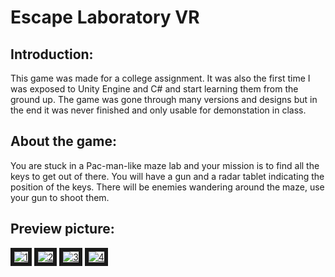 # Escape Laboratory VR

## Introduction:
This game was made for a college assignment.
It was also the first time I was exposed to Unity Engine and C# and start learning them from the ground up.
The game was gone through many versions and designs but in the end it was never finished and only usable for demonstation in class.

## About the game:
You are stuck in a Pac-man-like maze lab and your mission is to find all the keys to get out of there. 
You will have a gun and a radar tablet indicating the position of the keys.
There will be enemies wandering around the maze, use your gun to shoot them.

## Preview picture:
<a href="https://ibb.co/7X6Gy26"><img src="https://i.ibb.co/475jNP5/1.png" alt="1" border="6"></a>
<a href="https://ibb.co/LrmJg1L"><img src="https://i.ibb.co/42zYSp6/2.png" alt="2" border="6"></a>
<a href="https://ibb.co/Ntqd1dm"><img src="https://i.ibb.co/n6yN3Nn/3.png" alt="3" border="6"></a>
<a href="https://ibb.co/9ywkd9q"><img src="https://i.ibb.co/1Rst4f9/4.png" alt="4" border="6"></a>

